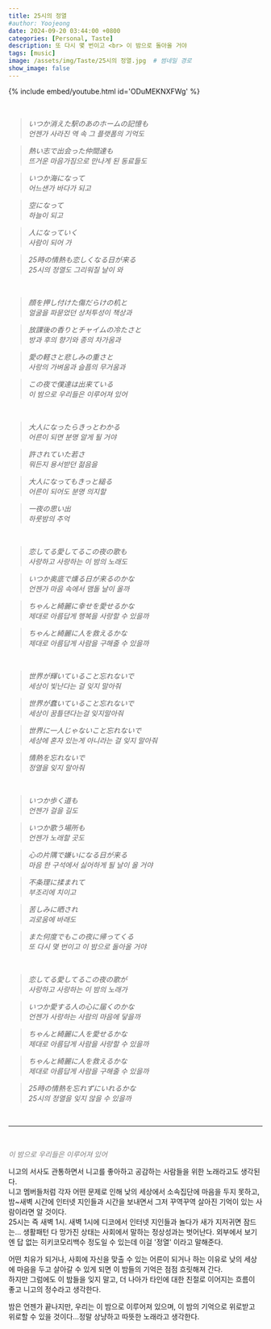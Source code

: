 ```yaml
---
title: 25시의 정열
#author: Yoojeong
date: 2024-09-20 03:44:00 +0800
categories: [Personal, Taste]
description: 또 다시 몇 번이고 <br> 이 밤으로 돌아올 거야
tags: [music]
image: /assets/img/Taste/25시의 정열.jpg  # 썸네일 경로
show_image: false
---
```


{% include embed/youtube.html id='ODuMEKNXFWg' %}

<br>

> *いつか消えた駅のあのホームの記憶も* <br>
> *언젠가 사라진 역 속 그 플랫폼의 기억도*

> *熱い志で出会った仲間達も* <br>
> *뜨거운 마음가짐으로 만나게 된 동료들도*  

> *いつか海になって* <br>
> *어느샌가 바다가 되고*  

> *空になって* <br>
> *하늘이 되고*  

> *人になっていく* <br>
> *사람이 되어 가*  

> *25時の情熱も恋しくなる日が来る* <br>
> *25시의 정열도 그리워질 날이 와*  

<br>

> *顔を押し付けた傷だらけの机と* <br>
> *얼굴을 파묻었던 상처투성이 책상과*  

>  *放課後の香りとチャイムの冷たさと* <br>
> *방과 후의 향기와 종의 차가움과*  

> *愛の軽さと悲しみの重さと* <br>
> *사랑의 가벼움과 슬픔의 무거움과*  

> *この夜で僕達は出来ている* <br>
> *이 밤으로 우리들은 이루어져 있어*  

<br>

> *大人になったらきっとわかる* <br>
> *어른이 되면 분명 알게 될 거야* <br>

> *許されていた若さ* <br>
> *뭐든지 용서받던 젊음을*

> *大人になってもきっと縋る* <br>
> *어른이 되어도 분명 의지할*

> *一夜の思い出* <br>
> *하룻밤의 추억*

<br>

> *恋してる愛してるこの夜の歌も* <br>
> *사랑하고 사랑하는 이 밤의 노래도*

> *いつか奥底で燻る日が来るのかな* <br>
> *언젠가 마음 속에서 맴돌 날이 올까*

> *ちゃんと綺麗に幸せを愛せるかな* <br>
> *제대로 아름답게 행복을 사랑할 수 있을까*

> *ちゃんと綺麗に人を救えるかな* <br>
> *제대로 아름답게 사람을 구해줄 수 있을까*
 
 <br>

> *世界が輝いていること忘れないで* <br>
> *세상이 빛난다는 걸 잊지 말아줘*

> *世界が蠢いていること忘れないで* <br>
> *세상이 꿈틀댄다는걸 잊지말아줘*

> *世界に一人じゃないこと忘れないで* <br>
> *세상에 혼자 있는게 아니라는 걸 잊지 말아줘*

> *情熱を忘れないで* <br>
> *정열을 잊지 말아줘*

<br>

> *いつか歩く道も* <br>
> *언젠가 걸을 길도*

> *いつか歌う場所も* <br>
> *언젠가 노래할 곳도*

> *心の片隅で嫌いになる日が来る* <br>
> *마음 한 구석에서 싫어하게 될 날이 올 거야*

> *不条理に揉まれて* <br>
> *부조리에 치이고*

> *苦しみに晒され* <br>
> *괴로움에 바래도*

> *また何度でもこの夜に帰ってくる* <br>
> *또 다시 몇 번이고 이 밤으로 돌아올 거야*

<br>

> *恋してる愛してるこの夜の歌が* <br>
> *사랑하고 사랑하는 이 밤의 노래가*

> *いつか愛する人の心に届くのかな* <br>
> *언젠가 사랑하는 사람의 마음에 닿을까*

> *ちゃんと綺麗に人を愛せるかな* <br>
> *제대로 아름답게 사람을 사랑할 수 있을까*

> *ちゃんと綺麗に人を救えるかな* <br>
> *제대로 아름답게 사람을 구해줄 수 있을까*

> *25時の情熱を忘れずにいれるかな* <br>
> *25시의 정열을 잊지 않을 수 있을까*


<br>

---

<br>


<span style="color:gray">*이 밤으로 우리들은 이루어져 있어*</span>

니고의 서사도 관통하면서 니고를 좋아하고 공감하는 사람들을 위한 노래라고도 생각된다.  
니고 멤버들처럼 각자 어떤 문제로 인해 낮의 세상에서 소속집단에 마음을 두지 못하고, 밤~새벽 시간에 인터넷 지인들과 시간을 보내면서 그저 꾸역꾸역 살아진 기억이 있는 사람이라면 알 것이다.  
25시는 즉 새벽 1시. 새벽 1시에 디코에서 인터넷 지인들과 놀다가 새가 지저귀면 잠드는... 생활패턴 다 망가진 상태는 사회에서 말하는 정상성과는 벗어난다. 외부에서 보기엔 답 없는 히키코모리백수 정도일 수 있는데 이걸 '정열' 이라고 말해준다.  

어떤 치유가 되거나, 사회에 자신을 맞출 수 있는 어른이 되거나 하는 이유로 낮의 세상에 마음을 두고 살아갈 수 있게 되면 이 밤들의 기억은 점점 흐릿해져 간다.  
하지만 그럼에도 이 밤들을 잊지 말고, 더 나아가 타인에 대한 친절로 이어지는 흐름이 좋고 니고의 정수라고 생각한다.  

밤은 언젠가 끝나지만, 우리는 이 밤으로 이루어져 있으며, 이 밤의 기억으로 위로받고 위로할 수 있을 것이다...정말 상냥하고 따뜻한 노래라고 생각한다.  